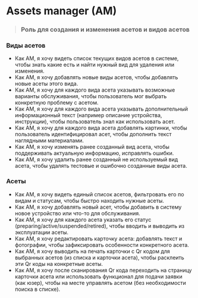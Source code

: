 # Assets manager (AM)
> ### Роль для создания и изменения асетов и видов асетов

### Виды асетов

* Как AM, я хочу видеть список текущих видов асетов в системе, чтобы знать какие есть и найти нужный вид для удаления или изменения.
* Как AM, я хочу добавлять новые виды асетов, чтобы добавлять новые асеты этого вида.
* Как AM, я хочу для каждого вида асета указывать возможные варианты обслуживания, чтобы пользователь мог выбрать конкретную проблему с асетом.
* Как AM, я хочу для каждого вида асета указывать дополнительный информационный текст (например описание устройства, инструкции), чтобы пользователь знал как использовать асет.
* Как AM, я хочу для каждого вида асета добавлять картинки, чтобы пользователь идентифицировал асет, чтобы дополнить текст наглядными материалами.
* Как AM, я хочу изменять ранее созданный вид асета, чтобы поддерживать актуальную информацию, исправлять ошибки.
* Как AM, я хочу удалить ранее созданный не используемый вид асета, чтобы удалять тестовые и ошибочно созданные виды асета.

### Асеты

* Как AM, я хочу видеть единый список асетов, фильтровать его по видам и статусам, чтобы быстро находить нужные асеты.
* Как AM, я хочу добавлять новый асет, чтобы добавить в систему новое устройство или что-то для обслуживания.
* Как AM, я хочу для каждого асета указать его статус (preparing/active/suspended/retired), чтобы вводить и выводить из эксплуатации асеты.
* Как AM, я хочу редактировать карточку асета: добавлять текст и фотографии, чтобы зафиксировать особенности конкретного асета.
* Как AM, я хочу выводить на печать карточки с Qr кодом для выбранных асетов (из списка и карточки асета), чтобы расклеить эти Qr коды на конкретные асеты.
* Как AM, я хочу после сканирования Qr кода переходить на страницу карточки асета или использовать функционал для подачи заявки (как юзер), чтобы на месте управлять асетом (без необходимости поиска в списке).
